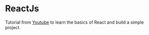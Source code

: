 # ReactJs
Tutorial from [Youtube]('https://www.youtube.com/watch?v=b9eMGE7QtTk&t=724s') to learn the basics of React and build a simple project.